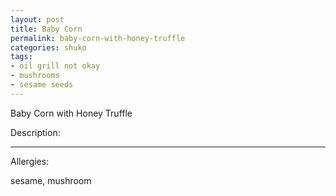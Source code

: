 ```yaml
---
layout: post
title: Baby Corn
permalink: baby-corn-with-honey-truffle
categories: shuko
tags: 
- oil grill not okay
- mushrooms
- sesame seeds
---
```


Baby Corn with Honey Truffle

Description: 

---

Allergies: 

sesame, mushroom
